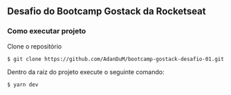 ## Desafio do Bootcamp Gostack da Rocketseat

### Como executar projeto
Clone o repositório
```
$ git clone https://github.com/AdanDuM/bootcamp-gostack-desafio-01.git
```
Dentro da raiz do projeto execute o seguinte comando:
```
$ yarn dev
```